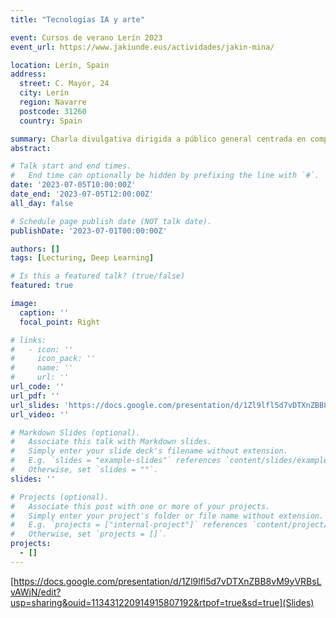 ```yaml
---
title: "Tecnologías IA y arte"

event: Cursos de verano Lerín 2023
event_url: https://www.jakiunde.eus/actividades/jakin-mina/

location: Lerín, Spain
address:
  street: C. Mayor, 24
  city: Lerín
  region: Navarre
  postcode: 31260
  country: Spain

summary: Charla divulgativa dirigida a público general centrada en compartir herramientas de Inteligencia Artificial aplicables en distintas etapas del proceso artístico. Aunque el principal foco de la charla se centra en la IA generativa, tan de moda actualmente, veremos que el campo de la IA es mucho más amplio y nos ofrece herramientas de todo tipo.
abstract: 

# Talk start and end times.
#   End time can optionally be hidden by prefixing the line with `#`.
date: '2023-07-05T10:00:00Z'
date_end: '2023-07-05T12:00:00Z'
all_day: false

# Schedule page publish date (NOT talk date).
publishDate: '2023-07-01T00:00:00Z'

authors: []
tags: [Lecturing, Deep Learning]

# Is this a featured talk? (true/false)
featured: true

image:
  caption: ''
  focal_point: Right

# links:
#   - icon: ''
#     icon_pack: ''
#     name: ''
#     url: ''
url_code: ''
url_pdf: ''
url_slides: 'https://docs.google.com/presentation/d/1Zl9lfl5d7vDTXnZBB8vM9yVRBsLvAWjN/edit?usp=sharing&ouid=113431220914915807192&rtpof=true&sd=true'
url_video: ''

# Markdown Slides (optional).
#   Associate this talk with Markdown slides.
#   Simply enter your slide deck's filename without extension.
#   E.g. `slides = "example-slides"` references `content/slides/example-slides.md`.
#   Otherwise, set `slides = ""`.
slides: ''

# Projects (optional).
#   Associate this post with one or more of your projects.
#   Simply enter your project's folder or file name without extension.
#   E.g. `projects = ["internal-project"]` references `content/project/deep-learning/index.md`.
#   Otherwise, set `projects = []`.
projects:
  - []
---
```


[https://docs.google.com/presentation/d/1Zl9lfl5d7vDTXnZBB8vM9yVRBsLvAWjN/edit?usp=sharing&ouid=113431220914915807192&rtpof=true&sd=true](Slides)

